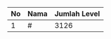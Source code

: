 | No | Nama            | Jumlah Level |
|----|-----------------|--------------|
| 1  | #    |    3126        |
